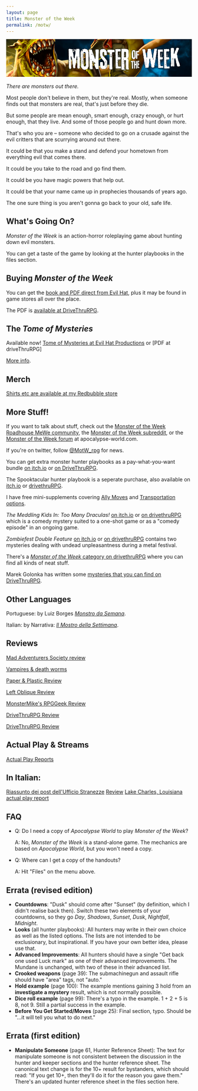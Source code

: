 ```yaml
---
layout: page
title: Monster of the Week
permalink: /motw/
---
```

![Monster of the Week](/images/MOTW-Page-Header.jpg)

*There are monsters out there.*
    
Most people don't believe in them, but they're real. Mostly, when someone finds out that monsters are real, that's just before they die.

But some people are mean enough, smart enough, crazy enough, or hurt enough, that they live. And some of those people go and hunt down more.

That's who you are – someone who decided to go on a crusade against the evil critters that are scurrying around out there.

It could be that you make a stand and defend your hometown from everything evil that comes there.

It could be you take to the road and go find them.

It could be you have magic powers that help out.

It could be that your name came up in prophecies thousands of years ago.

The one sure thing is you aren't gonna go back to your old, safe life.

What's Going On?
----------------
_Monster of the Week_ is an action-horror roleplaying game about hunting down evil monsters.

You can get a taste of the game by looking at the hunter playbooks in the files section.

Buying _Monster of the Week_
-----------------------
You can get the [book and PDF direct from Evil Hat](https://www.evilhat.com/store/index.php?main_page=advanced_search_result&search_in_description=1&keyword=Monster+of+the+Week&x=0&y=0), plus it may be found in game stores all over the place.

The PDF is [available at DriveThruRPG](http://drivethrurpg.com/product/143518/Monster-of-the-Week?affiliate_id=44653).

The _Tome of Mysteries_
---------------------
Available now! [Tome of Mysteries at Evil Hat Productions](https://www.evilhat.com/home/monster-of-the-week-tome-of-mysteries/) or [PDF at driveThruRPG]

[More info](/tome_of_mysteries).

Merch
-----
[Shirts etc are available at my Redbubble store](https://www.redbubble.com/people/genericgames/shop)

More Stuff!
--------------------
If you want to talk about stuff, check out the [Monster of the Week Roadhouse MeWe community](https://mewe.com/join/monster_of_the_week_roadhouse), the [Monster of the Week subreddit](https://www.reddit.com/r/monsteroftheweek/), or the [Monster of the Week forum](http://apocalypse-world.com/forums/index.php?board=33.0) at apocalypse-world.com.

If you're on twitter, follow [@MotW_rpg](https://twitter.com/MotW_rpg) for news.

You can get extra monster hunter playbooks as a pay-what-you-want bundle [on itch.io](https://genericgames.itch.io/monster-of-the-week-reinforcements) or [on DriveThruRPG](http://rpg.drivethrustuff.com/product/130278/Monster-of-the-Week-Reinforcements?affiliate_id=44653). 

The Spooktacular hunter playbook is a seperate purchase, also available on [itch.io](https://genericgames.itch.io/the-spooktacular) or [drivethruRPG](https://www.drivethrurpg.com/product/319973/The-Spooktacular).

I have free mini-supplements covering [Ally Moves](/files/ally_moves_v0_1_2022_05_23.pdf) and [Transportation options](/files/transportation_options_v0_1_2022_06_01.pdf).

_The Meddling Kids In: Too Many Draculas!_ [on itch.io](https://genericgames.itch.io/the-meddling-kids-in-too-many-draculas) or [on drivethruRPG](http://drivethrurpg.com/product/141243/The-Meddling-Kids-In-Too-Many-Draculas?affiliate_id=44653) which is a comedy mystery suited to a one-shot game or as a "comedy episode" in an ongoing game.

_Zombiefest Double Feature_ [on itch.io](https://genericgames.itch.io/zombiefest-double-feature) or [on drivethruRPG](https://www.drivethrurpg.com/product/287048/Zombiefest-Double-Feature) contains two  mysteries dealing with undead unpleasantness during a metal festival. 

There's a [_Monster of the Week_ category on drivethruRPG](https://www.drivethrurpg.com/browse.php?filters=100050_0_0_0_0_0&src=fid100050) where you can find all kinds of neat stuff.

Marek Golonka has written some [mysteries that you can find on DriveThruRPG](https://www.drivethrurpg.com/browse.php?keywords=monster+of+the+week+marek+golonka).


Other Languages
---------------
Portuguese: by Luiz Borges [_Monstro da Semana_](https://monstrodasemana.wordpress.com/).

Italian: by Narrativa: [_Il Mostro della Settimana_](http://www.narrattiva.it/giochi/il-mostro-della-settimana).

Reviews
-------
[Mad Adventurers Society review](http://www.madadventurers.com/finding-the-fun-monster-of-the-week/)

[Vampires & death worms](http://rpggeek.com/thread/828155/hunting-vampires-mongolian-death-worms-and-terrors)

[Paper & Plastic Review](http://atoolongurl.blogspot.it/2012/09/review-monster-of-week.html)

[Left Oblique Review](http://leftoblique.net/news/show_article.php?index=2643)

[MonsterMike's RPGGeek Review](http://rpggeek.com/thread/952218/monster-of-the-week-i-read-this-book-and-now-i-h)

[DriveThruRPG Review](http://rpg.drivethrustuff.com/product_reviews_info.php?&reviews_id=94640&products_id=108308)

[DriveThruRPG Review](http://rpg.drivethrustuff.com/product_reviews_info.php?&reviews_id=88303&products_id=108308)

Actual Play & Streams
---------------------

[Actual Play Reports](/motw_actual_plays)


In Italian:
-----------

[Riassunto dei post dell'Ufficio Stranezze](http://elementifiniti.blogspot.it/2013/07/riassunto-dei-post-dellufficio-stranezze.html)
[Review](http://gdroggi.blogspot.it/2012/08/recensione-monster-of-week.html)
[Lake Charles, Louisiana actual play report](http://www.gentechegioca.it/smf/index.php/topic,7867.0.html)

FAQ
---

* Q: Do I need a copy of *Apocalypse World* to play *Monster of the Week*?

  A: No, *Monster of the Week* is a stand-alone game. The mechanics are based on *Apocalypse World*, but you won't need a copy.

* Q: Where can I get a copy of the handouts?

  A: Hit "Files" on the menu above.


Errata (revised edition)
----------------------

* **Countdowns**: "Dusk" should come after "Sunset" (by definition, which I didn't realise back then). Switch these two elements of your countdowns, so they go *Day*, *Shadows*, *Sunset*, *Dusk*, *Nightfall*, *Midnight*.
* **Looks** (all hunter playbooks): All hunters may write in their own choice as well as the listed options. The lists are not intended to be exclusionary, but inspirational. If you have your own better idea, please use that.
* **Advanced Improvements**: All hunters should have a single "Get back one used Luck mark" as one of their advanced improvements. The Mundane is unchanged, with two of these in their advanced list.
* **Crooked weapons** (page 39): The submachinegun and assault rifle should have "area" tags, not "auto."
* **Hold example** (page 100): The example mentions gaining 3 hold from an **investigate a mystery** result, which is not normally possible. 
* **Dice roll example** (page 99): There's a typo in the example. 1 + 2 + 5 is 8, not 9. Still a partial success in the example.
* **Before You Get Started/Moves** (page 25): Final section, typo. Should be "...it will tell you what to do next."

Errata (first edition)
----------------------

* **Manipulate Someone** (page 61, Hunter Reference Sheet): The text for manipulate someone is not consistent between the discussion in the hunter and keeper sections and the hunter reference sheet. The canonical text change is for the 10+ result for bystanders, which should read: "If you get 10+, then they'll do it for the reason you gave them." There's an updated hunter reference sheet in the files section here.